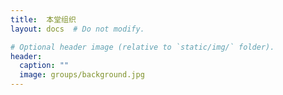 ```yaml
---
title:  本堂组织
layout: docs  # Do not modify.

# Optional header image (relative to `static/img/` folder).
header:
  caption: ""
  image: groups/background.jpg
---
```

